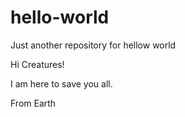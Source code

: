 # hello-world
Just another repository for hellow world

Hi Creatures!

I am here to save you all.

From Earth
